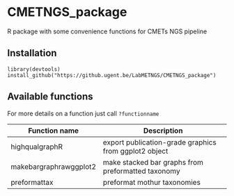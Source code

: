 # CMETNGS_package
R package with some convenience functions for CMETs NGS pipeline

## Installation

```
library(devtools)
install_github("https://github.ugent.be/LabMETNGS/CMETNGS_package")
```

## Available functions

For more details on a function just call `?functionname`

Function name | Description
--------------|-------------
highqualgraphR | export publication-grade graphics from ggplot2 object
makebargraphrawggplot2 | make stacked bar graphs from preformatted taxonomy
preformattax | preformat mothur taxonomies
